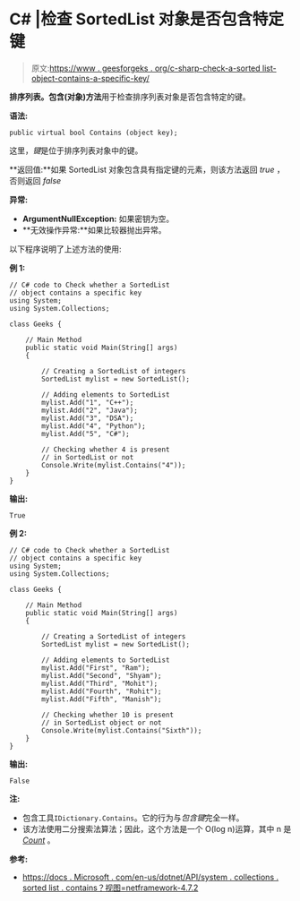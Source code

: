 # C# |检查 SortedList 对象是否包含特定键

> 原文:[https://www . geesforgeks . org/c-sharp-check-a-sorted list-object-contains-a-specific-key/](https://www.geeksforgeeks.org/c-sharp-check-whether-a-sortedlist-object-contains-a-specific-key/)

**排序列表。包含(对象)方法**用于检查排序列表对象是否包含特定的键。

**语法:**

```
public virtual bool Contains (object key);
```

这里，*键*是位于排序列表对象中的键。

**返回值:**如果 SortedList 对象包含具有指定键的元素，则该方法返回 *true* ，否则返回 *false*

**异常:**

*   **ArgumentNullException:** 如果密钥为空。
*   **无效操作异常:**如果比较器抛出异常。

以下程序说明了上述方法的使用:

**例 1:**

```
// C# code to Check whether a SortedList
// object contains a specific key
using System;
using System.Collections;

class Geeks {

    // Main Method
    public static void Main(String[] args)
    {

        // Creating a SortedList of integers
        SortedList mylist = new SortedList();

        // Adding elements to SortedList
        mylist.Add("1", "C++");
        mylist.Add("2", "Java");
        mylist.Add("3", "DSA");
        mylist.Add("4", "Python");
        mylist.Add("5", "C#");

        // Checking whether 4 is present
        // in SortedList or not
        Console.Write(mylist.Contains("4"));
    }
}
```

**输出:**

```
True

```

**例 2:**

```
// C# code to Check whether a SortedList
// object contains a specific key
using System;
using System.Collections;

class Geeks {

    // Main Method
    public static void Main(String[] args)
    {

        // Creating a SortedList of integers
        SortedList mylist = new SortedList();

        // Adding elements to SortedList
        mylist.Add("First", "Ram");
        mylist.Add("Second", "Shyam");
        mylist.Add("Third", "Mohit");
        mylist.Add("Fourth", "Rohit");
        mylist.Add("Fifth", "Manish");

        // Checking whether 10 is present
        // in SortedList object or not
        Console.Write(mylist.Contains("Sixth"));
    }
}
```

**输出:**

```
False

```

**注:**

*   包含工具`IDictionary.Contains`。它的行为与*包含键*完全一样。
*   该方法使用二分搜索法算法；因此，这个方法是一个 O(log n)运算，其中 n 是 *[Count](https://www.geeksforgeeks.org/c-get-the-number-of-elements-contained-in-sortedlist/)* 。

**参考:**

*   [https://docs . Microsoft . com/en-us/dotnet/API/system . collections . sorted list . contains？视图=netframework-4.7.2](https://docs.microsoft.com/en-us/dotnet/api/system.collections.sortedlist.contains?view=netframework-4.7.2)